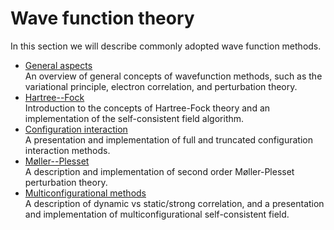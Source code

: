 # Wave function theory

In this section we will describe commonly adopted wave function methods.

- [General aspects](wft-general) <br>
An overview of general concepts of wavefunction methods, such as the variational principle, electron correlation, and perturbation theory.
- [Hartree--Fock](hartree-fock) <br>
Introduction to the concepts of Hartree-Fock theory and an implementation of the self-consistent field algorithm.
- [Configuration interaction](ci) <br>
A presentation and implementation of full and truncated configuration interaction methods.
- [Møller--Plesset](mp2) <br>
A description and implementation of second order Møller-Plesset perturbation theory.
- [Multiconfigurational methods](mcscf) <br>
A description of dynamic vs static/strong correlation, and a presentation and implementation of multiconfigurational self-consistent field.

